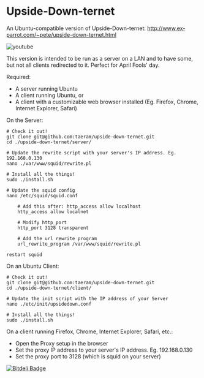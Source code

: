 Upside-Down-ternet
====================

An Ubuntu-compatible version of Upside-Down-ternet: http://www.ex-parrot.com/~pete/upside-down-ternet.html

![youtube](http://taeram.github.io/media/upside-down-ternet_youtube.jpg)

This version is intended to be run as a server on a LAN and to have some, but not all clients redirected to it. Perfect for April Fools' day.

Required:

* A server running Ubuntu
* A client running Ubuntu, or
* A client with a customizable web browser installed (Eg. Firefox, Chrome, Internet Explorer, Safari)

On the Server:

    # Check it out!
    git clone git@github.com:taeram/upside-down-ternet.git
    cd ./upside-down-ternet/server/

    # Update the rewrite script with your server's IP address. Eg. 192.168.0.130
    nano ./var/www/squid/rewrite.pl 

    # Install all the things!
    sudo ./install.sh

    # Update the squid config
    nano /etc/squid/squid.conf
    
        # Add this after: http_access allow localhost
        http_access allow localnet
    
        # Modify http_port
        http_port 3128 transparent

        # Add the url rewrite program
        url_rewrite_program /var/www/squid/rewrite.pl
    
    restart squid

On an Ubuntu Client:

    # Check it out!
    git clone git@github.com:taeram/upside-down-ternet.git
    cd ./upside-down-ternet/client/

    # Update the init script with the IP address of your Server
    nano ./etc/init/upsidedown.conf

    # Install all the things!
    sudo ./install.sh

On a client running Firefox, Chrome, Internet Explorer, Safari, etc.:

* Open the Proxy setup in the browser
* Set the proxy IP address to your server's IP address. Eg. 192.168.0.130
* Set the proxy port to 3128 (which is squid on your server)


[![Bitdeli Badge](https://d2weczhvl823v0.cloudfront.net/taeram/upside-down-ternet/trend.png)](https://bitdeli.com/free "Bitdeli Badge")

